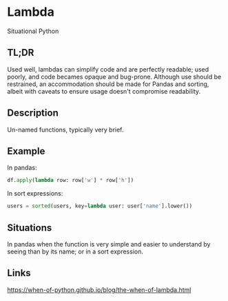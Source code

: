 Lambda
======

<div class='situational'>Situational Python</div>

TL;DR
-----

Used well, lambdas can simplify code and are perfectly readable; used poorly, and code becames opaque and bug-prone. Although use should be restrained, an accommodation should be made for Pandas and sorting, albeit with caveats to ensure usage doesn't compromise readability.

Description
-----------

Un-named functions, typically very brief.

Example
-------

In pandas:

```python
df.apply(lambda row: row['w'] * row['h'])
```

In sort expressions:

```python
users = sorted(users, key=lambda user: user['name'].lower())
```

Situations
----------

In pandas when the function is very simple and easier to understand by seeing than by its name; or in a sort expression.


Links
-----

https://when-of-python.github.io/blog/the-when-of-lambda.html
